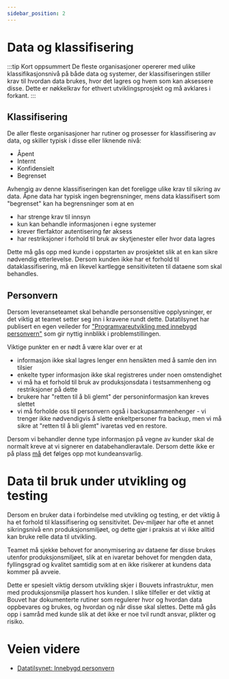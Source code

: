 ```yaml
---
sidebar_position: 2
---
```


# Data og klassifisering
:::tip Kort oppsummert
De fleste organisasjoner opererer med ulike klassifikasjonsnivå på både data og systemer, der klassifiseringen stiller krav til hvordan data brukes, hvor det lagres og hvem som kan aksessere disse. Dette er nøkkelkrav for ethvert utviklingsprosjekt og må avklares i forkant.
:::

## Klassifisering
De aller fleste organisasjoner har rutiner og prosesser for klassifisering av data, og skiller typisk i disse eller liknende nivå:
* Åpent
* Internt
* Konfidensielt
* Begrenset

Avhengig av denne klassifiseringen kan det foreligge ulike krav til sikring av data. Åpne data har typisk ingen begrensninger, mens data klassifisert som "begrenset" kan ha begrensninger som at en 
* har strenge krav til innsyn
* kun kan behandle informasjonen i egne systemer
* krever flerfaktor autentisering før aksess
* har restriksjoner i forhold til bruk av skytjenester eller hvor data lagres

Dette må gås opp med kunde i oppstarten av prosjektet slik at en kan sikre nødvendig etterlevelse. Dersom kunden ikke har et forhold til dataklassifisering, må en likevel kartlegge sensitiviteten til dataene som skal behandles.

## Personvern
Dersom leveranseteamet skal behandle personsensitive opplysninger, er det viktig at teamet setter seg inn i kravene rundt dette. Datatilsynet har publisert en egen veileder for ["Programvareutvikling med innebygd personvern"](https://www.datatilsynet.no/rettigheter-og-plikter/virksomhetenes-plikter/programvareutvikling-med-innebygd-personvern/) som gir nyttig innblikk i problemstillingen. 

Viktige punkter en er nødt å være klar over er at
* informasjon ikke skal lagres lenger enn hensikten med å samle den inn tilsier
* enkelte typer informasjon ikke skal registreres under noen omstendighet
* vi må ha et forhold til bruk av produksjonsdata i testsammenheng og restriksjoner på dette
* brukere har "retten til å bli glemt" der personinformasjon kan kreves slettet
* vi må forholde oss til personvern også i backupsammenhenger - vi trenger ikke nødvendigvis å slette enkeltpersoner fra backup, men vi må sikre at "retten til å bli glemt" ivaretas ved en restore. 

Dersom vi behandler denne type informasjon på vegne av kunder skal de normalt kreve at vi signerer en databehandleravtale. Dersom dette ikke er på plass <u>må</u> det følges opp mot kundeansvarlig. 

# Data til bruk under utvikling og testing

Dersom en bruker data i forbindelse med utvikling og testing, er det viktig å ha et forhold til klassifisering og sensitivitet. Dev-miljøer har ofte et annet sikringsnivå enn produksjonsmiljøet, og dette gjør i praksis at vi ikke alltid kan bruke relle data til utvikling. 

Teamet må sjekke behovet for anonymisering av dataene før disse brukes utenfor produksjonsmiljøet, slik at en ivaretar behovet for mengden data, fyllingsgrad og kvalitet samtidig som at en ikke risikerer at kundens data kommer på avveie. 

Dette er spesielt viktig dersom utvikling skjer i Bouvets infrastruktur, men med produksjonsmiljø plassert hos kunden. I slike tilfeller er det viktig at Bouvet har dokumenterte rutiner som regulerer hvor og hvordan data oppbevares og brukes, og hvordan og når disse skal slettes. Dette må gås opp i samråd med kunde slik at det ikke er noe tvil rundt ansvar, plikter og risiko. 

# Veien videre
* [Datatilsynet: Innebygd personvern](https://www.datatilsynet.no/rettigheter-og-plikter/virksomhetenes-plikter/programvareutvikling-med-innebygd-personvern/)